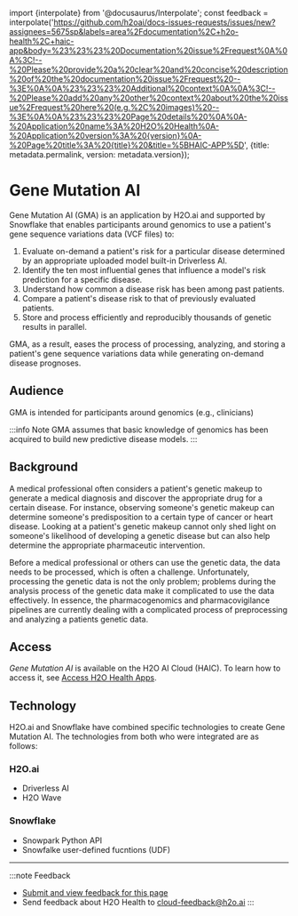 import {interpolate} from '@docusaurus/Interpolate';
const feedback = interpolate('https://github.com/h2oai/docs-issues-requests/issues/new?assignees=5675sp&labels=area%2Fdocumentation%2C+h2o-health%2C+haic-app&body=%23%23%23%20Documentation%20issue%2Frequest%0A%0A%3C!--%20Please%20provide%20a%20clear%20and%20concise%20description%20of%20the%20documentation%20issue%2Frequest%20--%3E%0A%0A%23%23%23%20Additional%20context%0A%0A%3C!--%20Please%20add%20any%20other%20context%20about%20the%20issue%2Frequest%20here%20(e.g.%2C%20images)%20--%3E%0A%0A%23%23%23%20Page%20details%20%0A%0A-%20Application%20name%3A%20H2O%20Health%0A-%20Application%20version%3A%20{version}%0A-%20Page%20title%3A%20{title}%20&title=%5BHAIC-APP%5D', {title: metadata.permalink, version: metadata.version});

# Gene Mutation AI 

Gene Mutation AI (GMA) is an application by H2O.ai and supported by Snowflake that enables participants around genomics to use a patient's gene sequence variations data (VCF files) to: 

1. Evaluate on-demand a patient's risk for a particular disease determined by an appropriate uploaded model built-in Driverless AI. 
2. Identify the ten most influential genes that influence a model's risk prediction for a specific disease.
3. Understand how common a disease risk has been among past patients. 
4. Compare a patient's disease risk to that of previously evaluated patients. 
5. Store and process efficiently and reproducibly thousands of genetic results in parallel.

GMA, as a result, eases the process of processing, analyzing, and storing a patient's gene sequence variations data while generating on-demand disease prognoses.


## Audience 

GMA is intended for participants around genomics (e.g., clinicians) 

:::info Note 
  GMA assumes that basic knowledge of genomics has been acquired to build new predictive disease models. 
:::
## Background 

A medical professional often considers a patient's genetic makeup to generate a medical diagnosis and discover the appropriate drug for a certain disease. For instance, observing someone's genetic makeup can determine someone's predisposition to a certain type of cancer or heart disease. Looking at a patient's genetic makeup cannot only shed light on someone's likelihood of developing a genetic disease but can also help determine the appropriate pharmaceutic intervention. 

Before a medical professional or others can use the genetic data, the data needs to be processed, which is often a challenge. Unfortunately, processing the genetic data is not the only problem; problems during the analysis process of the genetic data make it complicated to use the data effectively. In essence, the pharmacogenomics and pharmacovigilance pipelines are currently dealing with a complicated process of preprocessing and analyzing a patients genetic data. 

## Access 

*Gene Mutation AI* is available on the H2O AI Cloud (HAIC). To learn how to access it, see [Access H2O Health Apps](get-started/access-h2o-health-apps/access-h2o-health-apps.md).

## Technology 

H2O.ai and Snowflake have combined specific technologies to create Gene Mutation AI. The technologies from both who were integrated are as follows: 

### H2O.ai 

- Driverless AI 
- H2O Wave 

### Snowflake 

- Snowpark Python API
- Snowfalke user-defined fucntions (UDF)


***
:::note Feedback
  - <a href={feedback}>Submit and view feedback for this page</a>
  - Send feedback about H2O Health to <cloud-feedback@h2o.ai>
:::